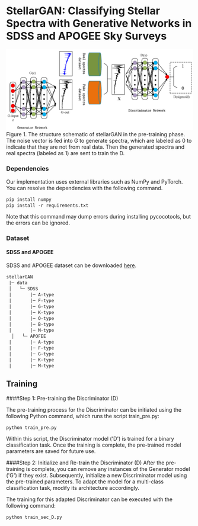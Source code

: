 # StellarGAN: Classifying Stellar Spectra with Generative Networks in SDSS and APOGEE Sky Surveys
<div align="center">
  <img src="Figures/stellarGAN.png" width="900px" />
</div>
Figure 1. The structure schematic of stellarGAN in the pre-training phase. The noise vector is fed into G to generate spectra, which are labeled as 0 to indicate that they are not from real data. Then the generated spectra and real spectra (labeled as 1) are sent to train the D.

### Dependencies

Our implementation uses external libraries such as NumPy and PyTorch. You can resolve the dependencies with the following command.
```
pip install numpy
pip install -r requirements.txt
```
Note that this command may dump errors during installing pycocotools, but the errors can be ignored.

### Dataset

#### SDSS and APOGEE
SDSS and APOGEE dataset can be downloaded [here](https://www.sdss.org/).

```
stellarGAN
 |─ data
 │   └─ SDSS
 |       |─ A-type
 |       |─ F-type
 |       |─ G-type
 |       |─ K-type
 |       |─ O-type
 |       |─ B-type
 |       |─ M-type
  │   └─ APOFEE
 |       |─ A-type
 |       |─ F-type
 |       |─ G-type
 |       |─ K-type
 |       |─ M-type
```
## Training
####Step 1: Pre-training the Discriminator (D)

The pre-training process for the Discriminator can be initiated using the following Python command, which runs the script train_pre.py:
```
python train_pre.py
```
Within this script, the Discriminator model ('D') is trained for a binary classification task. Once the training is complete, the pre-trained model parameters are saved for future use.

####Step 2: Initialize and Re-train the Discriminator (D)
After the pre-training is complete, you can remove any instances of the Generator model ('G') if they exist. Subsequently, initialize a new Discriminator model using the pre-trained parameters. To adapt the model for a multi-class classification task, modify its architecture accordingly.

The training for this adapted Discriminator can be executed with the following command:
```
python train_sec_D.py
```

```

